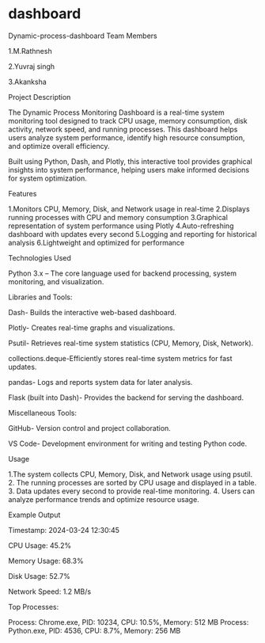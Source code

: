# dashboard
Dynamic-process-dashboard
Team Members

1.M.Rathnesh

2.Yuvraj singh

3.Akanksha

Project Description

The Dynamic Process Monitoring Dashboard is a real-time system monitoring tool designed to track CPU usage, memory consumption, disk activity, network speed, and running processes. This dashboard helps users analyze system performance, identify high resource consumption, and optimize overall efficiency.

Built using Python, Dash, and Plotly, this interactive tool provides graphical insights into system performance, helping users make informed decisions for system optimization.

Features

1.Monitors CPU, Memory, Disk, and Network usage in real-time 2.Displays running processes with CPU and memory consumption 3.Graphical representation of system performance using Plotly 4.Auto-refreshing dashboard with updates every second 5.Logging and reporting for historical analysis 6.Lightweight and optimized for performance

Technologies Used

Python 3.x – The core language used for backend processing, system monitoring, and visualization.

Libraries and Tools:

Dash- Builds the interactive web-based dashboard.

Plotly- Creates real-time graphs and visualizations.

Psutil- Retrieves real-time system statistics (CPU, Memory, Disk, Network).

collections.deque-Efficiently stores real-time system metrics for fast updates.

pandas- Logs and reports system data for later analysis.

Flask (built into Dash)- Provides the backend for serving the dashboard.

Miscellaneous Tools:

GitHub- Version control and project collaboration.

VS Code- Development environment for writing and testing Python code.

Usage

1.The system collects CPU, Memory, Disk, and Network usage using psutil. 2. The running processes are sorted by CPU usage and displayed in a table. 3️. Data updates every second to provide real-time monitoring. 4️. Users can analyze performance trends and optimize resource usage.

Example Output

Timestamp: 2024-03-24 12:30:45

CPU Usage: 45.2%

Memory Usage: 68.3%

Disk Usage: 52.7%

Network Speed: 1.2 MB/s

Top Processes:

Process: Chrome.exe, PID: 10234, CPU: 10.5%, Memory: 512 MB
Process: Python.exe, PID: 4536, CPU: 8.7%, Memory: 256 MB
